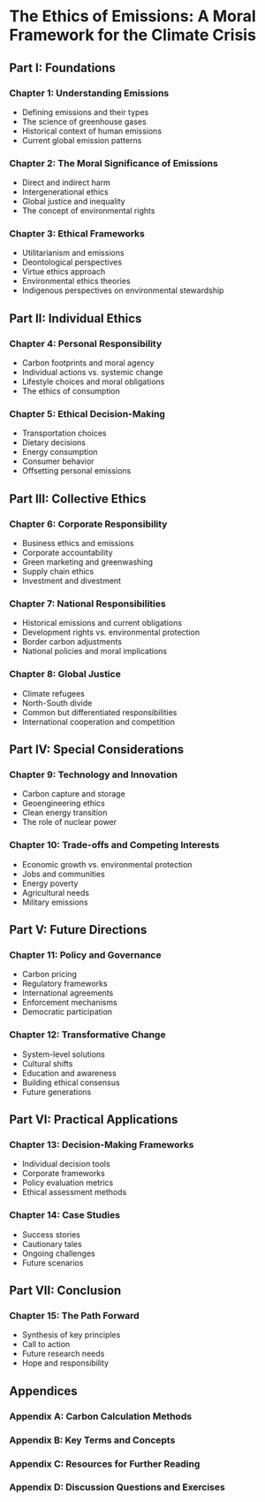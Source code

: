 # The Ethics of Emissions: A Moral Framework for the Climate Crisis

## Part I: Foundations

### Chapter 1: Understanding Emissions

- Defining emissions and their types
- The science of greenhouse gases
- Historical context of human emissions
- Current global emission patterns

### Chapter 2: The Moral Significance of Emissions

- Direct and indirect harm
- Intergenerational ethics
- Global justice and inequality
- The concept of environmental rights

### Chapter 3: Ethical Frameworks

- Utilitarianism and emissions
- Deontological perspectives
- Virtue ethics approach
- Environmental ethics theories
- Indigenous perspectives on environmental stewardship

## Part II: Individual Ethics

### Chapter 4: Personal Responsibility

- Carbon footprints and moral agency
- Individual actions vs. systemic change
- Lifestyle choices and moral obligations
- The ethics of consumption

### Chapter 5: Ethical Decision-Making

- Transportation choices
- Dietary decisions
- Energy consumption
- Consumer behavior
- Offsetting personal emissions

## Part III: Collective Ethics

### Chapter 6: Corporate Responsibility

- Business ethics and emissions
- Corporate accountability
- Green marketing and greenwashing
- Supply chain ethics
- Investment and divestment

### Chapter 7: National Responsibilities

- Historical emissions and current obligations
- Development rights vs. environmental protection
- Border carbon adjustments
- National policies and moral implications

### Chapter 8: Global Justice

- Climate refugees
- North-South divide
- Common but differentiated responsibilities
- International cooperation and competition

## Part IV: Special Considerations

### Chapter 9: Technology and Innovation

- Carbon capture and storage
- Geoengineering ethics
- Clean energy transition
- The role of nuclear power

### Chapter 10: Trade-offs and Competing Interests

- Economic growth vs. environmental protection
- Jobs and communities
- Energy poverty
- Agricultural needs
- Military emissions

## Part V: Future Directions

### Chapter 11: Policy and Governance

- Carbon pricing
- Regulatory frameworks
- International agreements
- Enforcement mechanisms
- Democratic participation

### Chapter 12: Transformative Change

- System-level solutions
- Cultural shifts
- Education and awareness
- Building ethical consensus
- Future generations

## Part VI: Practical Applications

### Chapter 13: Decision-Making Frameworks

- Individual decision tools
- Corporate frameworks
- Policy evaluation metrics
- Ethical assessment methods

### Chapter 14: Case Studies

- Success stories
- Cautionary tales
- Ongoing challenges
- Future scenarios

## Part VII: Conclusion

### Chapter 15: The Path Forward

- Synthesis of key principles
- Call to action
- Future research needs
- Hope and responsibility

## Appendices

### Appendix A: Carbon Calculation Methods

### Appendix B: Key Terms and Concepts

### Appendix C: Resources for Further Reading

### Appendix D: Discussion Questions and Exercises